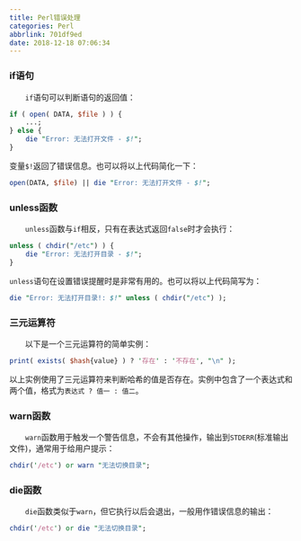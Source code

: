```yaml
---
title: Perl错误处理
categories: Perl
abbrlink: 701df9ed
date: 2018-12-18 07:06:34
---
```

### if语句

&emsp;&emsp;`if`语句可以判断语句的返回值：

``` perl
if ( open( DATA, $file ) ) {
    ...;
} else {
    die "Error: 无法打开文件 - $!";
}
```

变量`$!`返回了错误信息。也可以将以上代码简化一下：

``` perl
open(DATA, $file) || die "Error: 无法打开文件 - $!";
```

### unless函数

&emsp;&emsp;`unless`函数与`if`相反，只有在表达式返回`false`时才会执行：

``` perl
unless ( chdir("/etc") ) {
    die "Error: 无法打开目录 - $!";
}
```

`unless`语句在设置错误提醒时是非常有用的。也可以将以上代码简写为：

``` perl
die "Error: 无法打开目录!: $!" unless ( chdir("/etc") );
```

### 三元运算符

&emsp;&emsp;以下是一个三元运算符的简单实例：

``` perl
print( exists( $hash{value} ) ? '存在' : '不存在', "\n" );
```

以上实例使用了三元运算符来判断哈希的值是否存在。实例中包含了一个表达式和两个值，格式为`表达式 ? 值一 : 值二`。

### warn函数

&emsp;&emsp;`warn`函数用于触发一个警告信息，不会有其他操作，输出到`STDERR`(标准输出文件)，通常用于给用户提示：

``` perl
chdir('/etc') or warn "无法切换目录";
```

### die函数

&emsp;&emsp;`die`函数类似于`warn`，但它执行以后会退出，一般用作错误信息的输出：

``` perl
chdir('/etc') or die "无法切换目录";
```